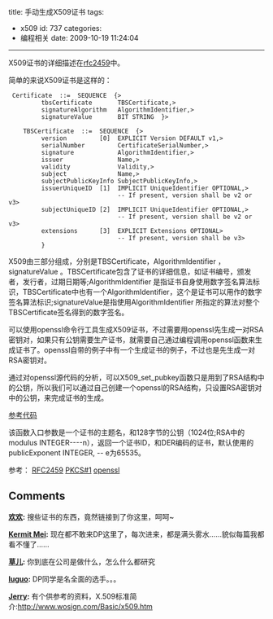 title: 手动生成X509证书
tags:
  - x509
id: 737
categories:
  - 编程相关
date: 2009-10-19 11:24:04
---

X509证书的详细描述在[rfc2459](http://www.ietf.org/rfc/rfc2459.txt)中。

简单的来说X509证书是这样的：

     Certificate  ::=  SEQUENCE  {> 
             tbsCertificate       TBSCertificate,> 
             signatureAlgorithm   AlgorithmIdentifier,> 
             signatureValue       BIT STRING  }> 
     
        TBSCertificate  ::=  SEQUENCE  {> 
             version         [0]  EXPLICIT Version DEFAULT v1,> 
             serialNumber         CertificateSerialNumber,> 
             signature            AlgorithmIdentifier,> 
             issuer               Name,> 
             validity             Validity,> 
             subject              Name,> 
             subjectPublicKeyInfo SubjectPublicKeyInfo,> 
             issuerUniqueID  [1]  IMPLICIT UniqueIdentifier OPTIONAL,> 
                                  -- If present, version shall be v2 or v3> 
             subjectUniqueID [2]  IMPLICIT UniqueIdentifier OPTIONAL,> 
                                  -- If present, version shall be v2 or v3> 
             extensions      [3]  EXPLICIT Extensions OPTIONAL> 
                                  -- If present, version shall be v3> 
             }

X509由三部分组成，分别是TBSCertificate，AlgorithmIdentifier ，signatureValue 。TBSCertificate包含了证书的详细信息，如证书编号，颁发者，发行者，过期日期等;AlgorithmIdentifier 是指证书自身使用数字签名算法标识，TBSCertificate中也有一个AlgorithmIdentifier，这个是证书可以用作的数字签名算法标识;signatureValue是指使用AlgorithmIdentifier 所指定的算法对整个TBSCertificate签名得到的数字签名。

可以使用openssl命令行工具生成X509证书，不过需要用openssl先生成一对RSA密钥对，如果只有公钥需要生产证书，就需要自己通过编程调用openssl函数来生成证书了。openssl自带的例子中有一个生成证书的例子，不过也是先生成一对RSA密钥对。

通过对openssl源代码的分析，可以X509_set_pubkey函数只是用到了RSA结构中的公钥，所以我们可以通过自己创建一个openssl的RSA结构，只设置RSA密钥对中的公钥，来完成证书的生成。

[参考代码](http://code.google.com/p/cocobear/source/browse/trunk/openssl/mkcert.cpp)

该函数入口参数是一个证书的主题名，和128字节的公钥（1024位;RSA中的modulus INTEGER----n），返回一个证书ID，和DER编码的证书，默认使用的publicExponent INTEGER, -- e为65535。

参考：
[RFC2459](http://www.ietf.org/rfc/rfc2459.txt)
[PKCS#1](http://www.rsa.com/rsalabs/node.asp?id=2125)
[openssl](www.openssl.org/)
## Comments

**[欢欢](#7065 "2010-01-04 13:26:21"):** 搜些证书的东西，竟然链接到了你这里，呵呵~

**[Kermit Mei](#6630 "2009-10-23 18:05:59"):** 现在都不敢来DP这里了，每次进来，都是满头雾水……貌似每篇我都看不懂了……

**[草儿](#6618 "2009-10-19 17:06:10"):** 你到底在公司是做什么，怎么什么都研究

**[luguo](#6621 "2009-10-19 22:51:49"):** DP同学是名全面的选手。。。

**[Jerry](#8823 "2010-10-22 14:47:14"):** 有个供参考的资料，X.509标准简介:http://www.wosign.com/Basic/x509.htm

